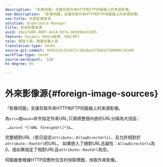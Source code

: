 ```yaml
---
description: 「影像伺服」支援存取外來HTTP和FTP伺服器上的來源影像。
seo-description: 「影像伺服」支援存取外來HTTP和FTP伺服器上的來源影像。
seo-title: 外來影像來源
solution: Experience Manager
title: 外來影像來源
uuid: 28a17400-4807-4e14-937a-80309be53d55
feature: Dynamic Media經典，SDK/API
role: 開發人員，商業從業人員
translation-type: tm+mt
source-git-commit: 469d1a5c43a972116a8a2efb0de5708800130a99
workflow-type: tm+mt
source-wordcount: '126'
ht-degree: 0%

---
```



# 外來影像源{#foreign-image-sources}

「影像伺服」支援存取外來HTTP和FTP伺服器上的來源影像。

為`src=`或`mask=`命令指定外來URL;只需將整個內嵌的URL分隔為大括弧：

` …&src={ *[!DNL foreignUrl]*}&…`

完整絕對URL（若已設定`attribute::AllowDirectUrls`），且允許相對於`attribute::RootUrl`的URL。 如果嵌入了絕對URL且屬性：`AllowDirectUrls`為0，或如果指定了相對URL且`attribute::RootUrl`為空。

伺服器會根據HTTP回應所包含的快取標題，快取外來影像。
